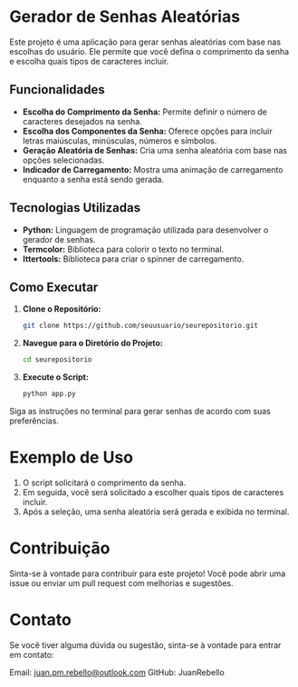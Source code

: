 
# Gerador de Senhas Aleatórias

Este projeto é uma aplicação para gerar senhas aleatórias com base nas escolhas do usuário. Ele permite que você defina o comprimento da senha e escolha quais tipos de caracteres incluir.

## Funcionalidades

- **Escolha do Comprimento da Senha:** Permite definir o número de caracteres desejados na senha.
- **Escolha dos Componentes da Senha:** Oferece opções para incluir letras maiúsculas, minúsculas, números e símbolos.
- **Geração Aleatória de Senhas:** Cria uma senha aleatória com base nas opções selecionadas.
- **Indicador de Carregamento:** Mostra uma animação de carregamento enquanto a senha está sendo gerada.

## Tecnologias Utilizadas

- **Python:** Linguagem de programação utilizada para desenvolver o gerador de senhas.
- **Termcolor:** Biblioteca para colorir o texto no terminal.
- **Ittertools:** Biblioteca para criar o spinner de carregamento.

## Como Executar

1. **Clone o Repositório:**

   ```bash
   git clone https://github.com/seuusuario/seurepositorio.git
   
2. **Navegue para o Diretório do Projeto:**

    ```bash
    cd seurepositorio
    
3. **Execute o Script:**

    ```bash
    python app.py
    
  Siga as instruções no terminal para gerar senhas de acordo com suas preferências.

# Exemplo de Uso

  1. O script solicitará o comprimento da senha.
  2. Em seguida, você será solicitado a escolher quais tipos de caracteres incluir.
  3. Após a seleção, uma senha aleatória será gerada e exibida no terminal.
# Contribuição

  Sinta-se à vontade para contribuir para este projeto! Você pode abrir uma issue ou enviar um pull request com melhorias e sugestões.


# Contato
  Se você tiver alguma dúvida ou sugestão, sinta-se à vontade para entrar em contato:

  Email: juan.pm.rebello@outlook.com
  GitHub: JuanRebello
